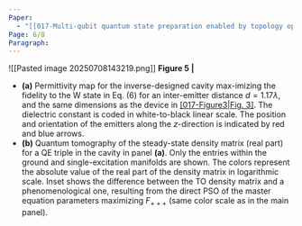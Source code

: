 ```yaml
---
Paper:
  - "[[017-Multi-qubit quantum state preparation enabled by topology optimization]]"
Page: 6/8
Paragraph:
---
```

![[Pasted image 20250708143219.png]]
**Figure 5 |**
- **(a)** Permittivity map for the inverse-designed cavity max-imizing the fidelity to the W state in Eq. (6) for an inter-emitter distance $d = 1.17λ$, and the same dimensions as the device in [[017-Figure3|Fig. 3]](b). The dielectric constant is coded in white-to-black linear scale. The position and orientation of the emitters along the $z$-direction is indicated by red and blue arrows. 
-  **(b)** Quantum tomography of the steady-state density matrix (real part) for a QE triple in the cavity in panel **(a)**. Only the entries within the ground and single-excitation manifolds are shown. The colors represent the absolute value of the real part of the density matrix in logarithmic scale. Inset shows the difference between the TO density matrix and a phenomenological one, resulting from the direct PSO of the master equation parameters maximizing $F_{+++}$ (same color scale as in the main panel).